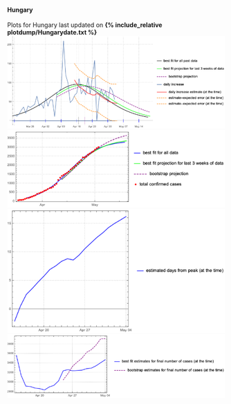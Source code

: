 #### Hungary

Plots for Hungary last updated on **{% include_relative plotdump/Hungarydate.txt %}**
![](plotdump/Hungarygraf.png)
![](plotdump/Hungaryloggraf.png)
![](plotdump/Hungarydfgraf.png)
![](plotdump/Hungaryfinalplot.png)